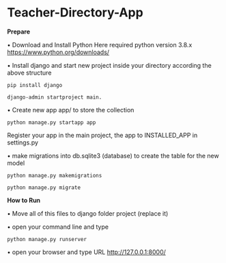 # Teacher-Directory-App

**Prepare**

•	Download and Install Python Here required python version 3.8.x https://www.python.org/downloads/

•	Install django and start new project inside your directory according the above structure

   	pip install django

   	django-admin startproject main.

•	Create new app app/ to store the collection

   	python manage.py startapp app

 Register your app in the main project, the app to INSTALLED_APP in settings.py
 
•	 make migrations into db.sqlite3 (database) to create the table for the new model

	python manage.py makemigrations

   	python manage.py migrate

**How to Run**

•	Move all of this files to django folder project (replace it)

•	open your command line and type 
	
	python manage.py runserver

•	open your browser and type URL http://127.0.0.1:8000/

